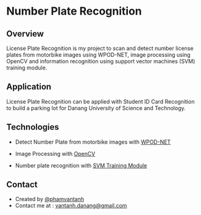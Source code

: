 # Number Plate Recognition

## Overview

License Plate Recognition is my project to scan and detect number license plates from motorbike images using WPOD-NET, image processing using OpenCV and information recognition using support vector machines (SVM) training module.

## Application

License Plate Recognition can be applied with Student ID Card Recognition to build a parking lot for Danang University of Science and Technology.

## Technologies

- Detect Number Plate from motorbike images with [WPOD-NET](https://openaccess.thecvf.com/content_ECCV_2018/papers/Sergio_Silva_License_Plate_Detection_ECCV_2018_paper.pdf)

- Image Processing with [OpenCV](https://docs.opencv.org/master/index.html)

- Number plate recognition with [SVM Training Module](https://course.ccs.neu.edu/cs5100f11/resources/jakkula.pdf)

## Contact

- Created by [@phamvantanh](https://www.facebook.com/phamvantanh12/) 
- Contact me at : vantanh.danang@gmail.com
